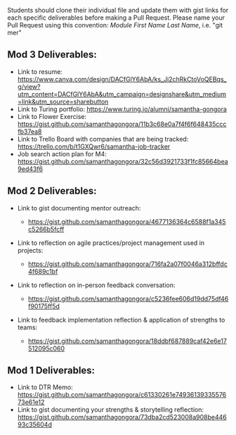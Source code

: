 Students should clone their individual file and update them with gist links for each specific deliverables before making a Pull Request. Please name your Pull Request using this convention: *Module First Name Last Name*, i.e. "git mer"
## Mod 3 Deliverables:

* Link to resume: https://www.canva.com/design/DACfGlY6AbA/ks_Ji2chRkCtoVoQEBqs_g/view?utm_content=DACfGlY6AbA&utm_campaign=designshare&utm_medium=link&utm_source=sharebutton
* Link to Turing portfolio: https://www.turing.io/alumni/samantha-gongora
* Link to Flower Exercise: https://gist.github.com/samanthagongora/11b3c68e0a7f4f6f648435cccfb37ea8
* Link to Trello Board with companies that are being tracked: https://trello.com/b/t1GXQwr6/samantha-job-tracker
* Job search action plan for M4: https://gist.github.com/samanthagongora/32c56d3921733f1fc85664bea9ed43f6

## Mod 2 Deliverables:
* Link to gist documenting mentor outreach:
    * https://gist.github.com/samanthagongora/4677136364c6588f1a345c5266b5fcff

* Link to reflection on agile practices/project management used in projects:
    * https://gist.github.com/samanthagongora/716fa2a07f0046a312bffdc4f689c1bf

* Link to reflection on in-person feedback conversation:
    * https://gist.github.com/samanthagongora/c5236fee606d19dd75df46f90175ff5d

* Link to feedback implementation reflection & application of strengths to teams:
    * https://gist.github.com/samanthagongora/18ddbf687889caf42e6e17512095c060

## Mod 1 Deliverables:
  * Link to DTR Memo: https://gist.github.com/samanthagongora/c61330261e7493613933557673e61e12
  * Link to gist documenting your strengths & storytelling reflection: https://gist.github.com/samanthagongora/73dba2cd523008a908be44693c35604d
